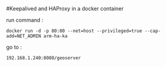 #Keepalived and HAProxy in a docker container

run command :

    docker run -d -p 80:80 --net=host --privileged=true --cap-add=NET_ADMIN arm-ha-ka

go to : 

    192.168.1.240:8080/geoserver
